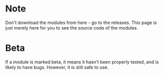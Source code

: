 # Note

Don't download the modules from here - go to the releases. This page is just merely here for you to see the source code of the modules.

# Beta

If a module is marked beta, it means it hasn't been properly tested, and is likely to have bugs. However, it is still safe to use.
